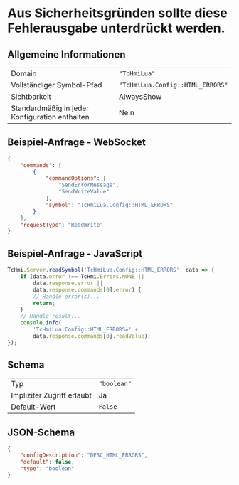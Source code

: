 # Aus Sicherheitsgründen sollte diese Fehlerausgabe unterdrückt werden.

## Allgemeine Informationen

|  |  |
| - | - |
| Domain | `"TcHmiLua"` |
| Vollständiger Symbol-Pfad | `"TcHmiLua.Config::HTML_ERRORS"` |
| Sichtbarkeit | AlwaysShow |
| Standardmäßig in jeder Konfiguration enthalten | Nein |

## Beispiel-Anfrage - WebSocket

```json
{
    "commands": [
        {
            "commandOptions": [
                "SendErrorMessage",
                "SendWriteValue"
            ],
            "symbol": "TcHmiLua.Config::HTML_ERRORS"
        }
    ],
    "requestType": "ReadWrite"
}
```

## Beispiel-Anfrage - JavaScript

```javascript
TcHmi.Server.readSymbol('TcHmiLua.Config::HTML_ERRORS', data => {
    if (data.error !== TcHmi.Errors.NONE ||
        data.response.error ||
        data.response.commands[0].error) {
        // Handle error(s)...
        return;
    }
    // Handle result...
    console.info(
        'TcHmiLua.Config::HTML_ERRORS=' +
        data.response.commands[0].readValue);
});
```

## Schema

|  |  |
| - | - |
| Typ | `"boolean"` |
| Impliziter Zugriff erlaubt | Ja |
| Default-Wert | `False` |

## JSON-Schema

```json
{
    "configDescription": "DESC_HTML_ERRORS",
    "default": false,
    "type": "boolean"
}
```
